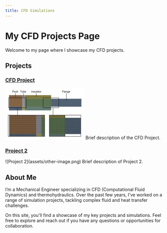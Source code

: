 ```yaml
---
title: CFD Simulations
---
```


# My CFD Projects Page

Welcome to my page where I showcase my CFD projects.

## Projects

### [CFD Project](project1.md)
<div style="text-align: justify;">
    <img src="assets/Mesh-2.png" alt="CFD Project" style="width:50%;"/>
    Brief description of the CFD Project.
</div>

### [Project 2](project2.html)
<div style="text-align: justify;">
    ![Project 2](assets/other-image.png) <!-- Replace with actual image URL -->
    Brief description of Project 2.
</div>


## About Me

I’m a Mechanical Engineer specializing in CFD (Computational Fluid Dynamics) and thermohydraulics. Over the past few years, I’ve worked on a range of simulation projects, tackling complex fluid and heat transfer challenges.

On this site, you'll find a showcase of my key projects and simulations. Feel free to explore and reach out if you have any questions or opportunities for collaboration.
